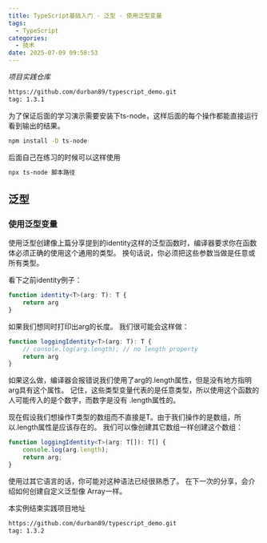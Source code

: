 ```yaml
---
title: TypeScript基础入门 - 泛型 - 使用泛型变量
tags:
  - TypeScript
categories:
  - 技术
date: 2025-07-09 09:58:53
---
```


*项目实践仓库*

```bash
https://github.com/durban89/typescript_demo.git
tag: 1.3.1
```

为了保证后面的学习演示需要安装下ts-node，这样后面的每个操作都能直接运行看到输出的结果。

```bash
npm install -D ts-node
```

后面自己在练习的时候可以这样使用

```bash
npx ts-node 脚本路径
```

## 泛型

### 使用泛型变量

使用泛型创建像上篇分享提到的identity这样的泛型函数时，编译器要求你在函数体必须正确的使用这个通用的类型。 换句话说，你必须把这些参数当做是任意或所有类型。

看下之前identity例子：

```ts
function identity<T>(arg: T): T {
    return arg
}
```

如果我们想同时打印出arg的长度。 我们很可能会这样做：

```ts
function loggingIdentity<T>(arg: T): T {
    // console.log(arg.length); // no length property
    return arg
}
```

如果这么做，编译器会报错说我们使用了arg的.length属性，但是没有地方指明arg具有这个属性。 记住，这些类型变量代表的是任意类型，所以使用这个函数的人可能传入的是个数字，而数字是没有 .length属性的。

现在假设我们想操作T类型的数组而不直接是T。由于我们操作的是数组，所以.length属性是应该存在的。 我们可以像创建其它数组一样创建这个数组：

```ts
function loggingIdentity<T>(arg: T[]): T[] {
    console.log(arg.length);
    return arg;
}
```

使用过其它语言的话，你可能对这种语法已经很熟悉了。 在下一次的分享，会介绍如何创建自定义泛型像 Array<T>一样。

本实例结束实践项目地址

```bash
https://github.com/durban89/typescript_demo.git
tag: 1.3.2
```
